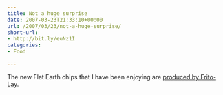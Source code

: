 ```yaml
---
title: Not a huge surprise
date: 2007-03-23T21:33:10+00:00
url: /2007/03/23/not-a-huge-surprise/
short-url:
- http://bit.ly/euNz1I
categories:
- Food

---
```

<div class='microid-mailto+http:sha1:84434b9af624db4b60549c34d6fa0186c373cf98'>

The new Flat Earth chips that I have been enjoying are [produced by Frito-Lay](http://www.startribune.com/404/story/1069873.html).


